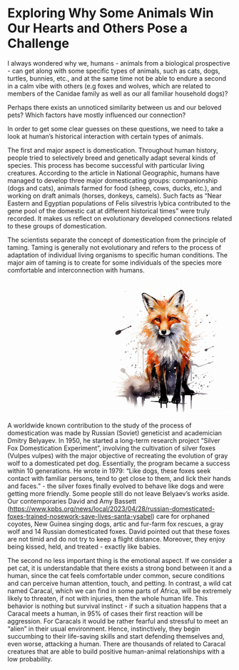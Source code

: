 # Exploring Why Some Animals Win Our Hearts and Others Pose a Challenge

I always wondered why we, humans - animals from a biological prospective - can get along with some specific types of animals, such as cats, dogs, turtles, bunnies, etc., and at the same time not be able to endure a second in a calm vibe with others (e.g foxes and wolves, which are related to members of the Canidae family as well as our all familiar household dogs)? 

Perhaps there exists an unnoticed similarity between us and our beloved pets? Which factors have mostly influenced our connection?

In order to get some clear guesses on these questions, we need to take a look at human’s historical interaction with certain types of animals. 

The first and major aspect is domestication. Throughout human history, people tried to selectively breed and genetically adapt several kinds of species. This process has become successful with particular living creatures. According to the article in National Geographic, humans have managed to develop three major domesticating groups: companionship (dogs and cats), animals farmed for food (sheep, cows, ducks, etc.), and working on draft animals (horses, donkeys, camels). Such facts as “Near Eastern and Egyptian populations of Felis silvestris lybica contributed to the gene pool of the domestic cat at different historical times” were truly recorded. It makes us reflect on evolutionary developed connections related to these groups of domestication.

The scientists separate the concept of domestication from the principle of taming. Taming is generally not evolutionary and refers to the process of adaptation of individual living organisms to specific human conditions. The major aim of taming is to create for some individuals of the species more comfortable and interconnection with humans. <p align="right">
  <img width="300" src="RedFox.jpg" alt="Alt Text">
</p>

A worldwide known contribution to the study of the process of domestication was made by Russian (Soviet) geneticist and academician Dmitry Belyayev. In 1950, he started a long-term research project “Silver Fox Domestication Experiment”, involving the cultivation of silver foxes (Vulpes vulpes) with the major objective of recreating the evolution of gray wolf to a domesticated pet dog. Essentially, the program became a success within 10 generations. He wrote in 1979:  “Like dogs, these foxes seek contact with familiar persons, tend to get close to them, and lick their hands and faces.” - the silver foxes finally evolved to behave like dogs and were getting more friendly. Some people still do not leave Belyaev’s works aside. Our contemporaries David and Amy Bassett (https://www.kpbs.org/news/local/2023/04/28/russian-domesticated-foxes-trained-nosework-save-lives-santa-ysabel)  care for orphaned coyotes, New Guinea singing dogs, artic and fur-farm fox rescues, a gray wolf and 14 Russian domesticated foxes. David pointed out that these foxes are not timid and do not try to keep a flight distance. Moreover, they enjoy being kissed, held, and treated - exactly like babies.

The second no less important thing is the emotional aspect. If we consider a pet cat, it is understandable that there exists a strong bond between it and a human, since the cat feels comfortable under common, secure conditions and can perceive human attention, touch, and petting. In contrast, a wild cat named Caracal, which we can find in some parts of Africa, will be extremely likely to threaten, if not with injuries, then the whole human life. This behavior is nothing but survival instinct - if such a situation happens that a Caracal meets a human, in 95% of cases their first reaction will be aggression. For Caracals it would be rather fearful and stressful to meet an “alien” in their usual environment. Hence, instinctively, they begin succumbing to their life-saving skills and start defending themselves and, even worse, attacking a human. There are thousands of related to Caracal creatures that are able to build positive human-animal relationships with a low probability.
